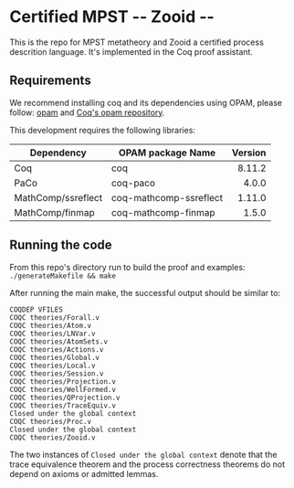 # Certified MPST -- Zooid --

This is the repo for MPST metatheory and Zooid a certified process descrition language.
It's implemented in the Coq proof assistant.

## Requirements

We recommend installing coq and its dependencies using OPAM, please
follow: [opam](https://opam.ocaml.org/) and
[Coq's opam repository](http://coq.io/opam/).

This development requires the following libraries:


| Dependency         | OPAM package Name      | Version |
|--------------------|------------------------|--------:|
| Coq                | coq                    |  8.11.2 |
| PaCo               | coq-paco               |   4.0.0 |
| MathComp/ssreflect | coq-mathcomp-ssreflect |  1.11.0 |
| MathComp/finmap    | coq-mathcomp-finmap    |   1.5.0 |


## Running the code

From this repo's directory run to build the proof and examples:
   `./generateMakefile && make`

After running the main make, the successful output should be similar to:

```
COQDEP VFILES
COQC theories/Forall.v
COQC theories/Atom.v
COQC theories/LNVar.v
COQC theories/AtomSets.v
COQC theories/Actions.v
COQC theories/Global.v
COQC theories/Local.v
COQC theories/Session.v
COQC theories/Projection.v
COQC theories/WellFormed.v
COQC theories/QProjection.v
COQC theories/TraceEquiv.v
Closed under the global context
COQC theories/Proc.v
Closed under the global context
COQC theories/Zooid.v
```

The two instances of `Closed under the global context` denote that the
trace equivalence theorem and the process correctness theorems do not
depend on axioms or admitted lemmas.

